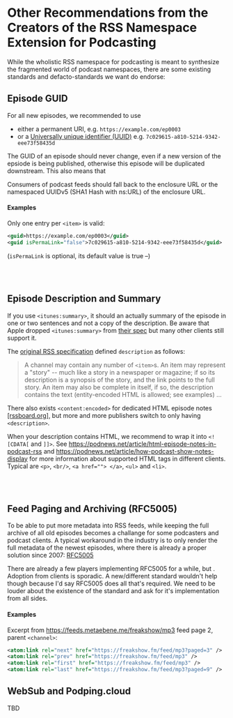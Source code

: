 # Other Recommendations from the Creators of the RSS Namespace Extension for Podcasting

While the wholistic RSS namespace for podcasting is meant to synthesize the fragmented world of podcast namespaces, there are some existing standards and defacto-standards we want do endorse:

## Episode GUID

For all new episodes, we recommended to use

* either a permanent URI, e.g. `https://example.com/ep0003`
* or a [Universally unique identifier (UUID)](https://en.wikipedia.org/wiki/Universally_unique_identifier) e.g. `7c029615-a810-5214-9342-eee73f58435d`

The GUID of an episode should never change, even if a new version of the epsiode is being published, otherwise this episode will be duplicated downstream. This also means that


Consumers of podcast feeds should fall back to the enclosure URL or the namespaced UUIDv5 (SHA1 Hash with ns:URL) of the enclosure URL.



#### Examples

Only one entry per `<item>` is valid:
```xml
<guid>https://example.com/ep0003</guid>
<guid isPermaLink="false">7c029615-a810-5214-9342-eee73f58435d</guid>
```
(`isPermaLink` is optional, its default value is true –)

<br><br>


## Episode Description and Summary

If you use `<itunes:summary>`, it should an actually summary of the episode in one or two sentences and not a copy of the description. Be aware that Apple dropped `<itunes:summary>` from [their spec](https://help.apple.com/itc/podcasts_connect/#/itcb54353390) but many other clients still support it.

The [original RSS specification](https://cyber.harvard.edu/rss/rss.html#hrelementsOfLtitemgt) defined `description` as follows:
> A channel may contain any number of `<item>`s. An item may represent a "story" -- much like a story in a newspaper or magazine; if so its description is a synopsis of the story, and the link points to the full story. An item may also be complete in itself, if so, the description contains the text (entity-encoded HTML is allowed; see examples) …

There also exists `<content:encoded>` for dedicated HTML episode notes [[rssboard.org]](https://www.rssboard.org/rss-profile#namespace-elements-content-encoded), but more and more publishers switch to only having `<description>`.

When your description contains HTML, we recommend to wrap it into `<![CDATA[` and `]]>`. See https://podnews.net/article/html-episode-notes-in-podcast-rss and https://podnews.net/article/how-podcast-show-notes-display for more information about supported HTML tags in different clients. Typical are `<p>`, `<br/>`, `<a href=""> </a>`, `<ul>` and `<li>`.



<br><br>

## Feed Paging and Archiving (RFC5005)

To be able to put more metadata into RSS feeds, while keeping the full archive of all old episodes becomes a challange for some podcasters and podcast clients. A typical workaround in the industry is to only render the full metadata of the newest episodes, where there is already a proper solution since 2007: [RFC5005](https://tools.ietf.org/html/rfc5005)

There are already a few players implementing RFC5005 for a while, but . Adoption from clients is sporadic. A new/different standard wouldn't help though because I'd say RFC5005 does all that's required. We need to be louder about the existence of the standard and ask for it's implementation from all sides.



#### Examples

Excerpt from  https://feeds.metaebene.me/freakshow/mp3 feed page 2,
parent `<channel>`:

```xml
<atom:link rel="next" href="https://freakshow.fm/feed/mp3?paged=3" />
<atom:link rel="prev" href="https://freakshow.fm/feed/mp3" />
<atom:link rel="first" href="https://freakshow.fm/feed/mp3" />
<atom:link rel="last" href="https://freakshow.fm/feed/mp3?paged=9" />
```






## WebSub and Podping.cloud

TBD

